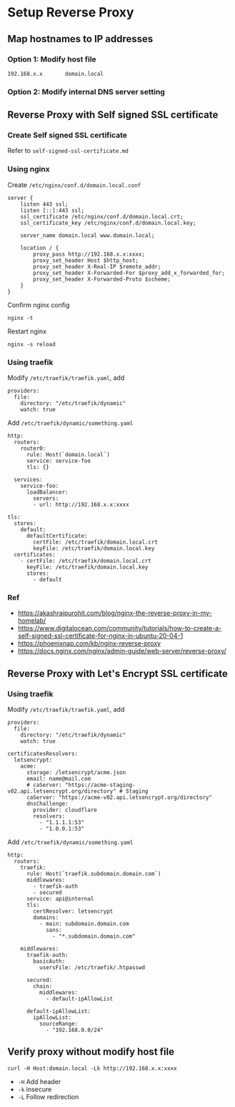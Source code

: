 # Setup Reverse Proxy

## Map hostnames to IP addresses

### Option 1: Modify host file

    192.168.x.x       domain.local

### Option 2: Modify internal DNS server setting

## Reverse Proxy with Self signed SSL certificate

### Create Self signed SSL certificate
Refer to `self-signed-ssl-certificate.md`

### Using nginx

Create `/etc/nginx/conf.d/domain.local.conf`

    server {
        listen 443 ssl;
        listen [::]:443 ssl;
        ssl_certificate /etc/nginx/conf.d/domain.local.crt;
        ssl_certificate_key /etc/nginx/conf.d/domain.local.key;

        server_name domain.local www.domain.local;
            
        location / {
            proxy_pass http://192.168.x.x:xxxx;
            proxy_set_header Host $http_host;
            proxy_set_header X-Real-IP $remote_addr;
            proxy_set_header X-Forwarded-For $proxy_add_x_forwarded_for;
            proxy_set_header X-Forwarded-Proto $scheme;
        }
    }

Confirm nginx config

    nginx -t

Restart nginx

    nginx -s reload

### Using traefik
Modify `/etc/traefik/traefik.yaml`, add

    providers:
      file:
        directory: "/etc/traefik/dynamic"
        watch: true


Add `/etc/traefik/dynamic/something.yaml`

    http:
      routers:
        router0:
          rule: Host(`domain.local`)
          service: service-foo
          tls: {}

      services:
        service-foo:
          loadBalancer:
            servers:
            - url: http://192.168.x.x:xxxx

    tls:
      stores:
        default:
          defaultCertificate:
            certFile: /etc/traefik/domain.local.crt
            keyFile: /etc/traefik/domain.local.key
      certificates:
        - certFile: /etc/traefik/domain.local.crt
          keyFile: /etc/traefik/domain.local.key
          stores:
            - default

### Ref
- https://akashrajpurohit.com/blog/nginx-the-reverse-proxy-in-my-homelab/
- https://www.digitalocean.com/community/tutorials/how-to-create-a-self-signed-ssl-certificate-for-nginx-in-ubuntu-20-04-1
- https://phoenixnap.com/kb/nginx-reverse-proxy
- https://docs.nginx.com/nginx/admin-guide/web-server/reverse-proxy/


## Reverse Proxy with Let's Encrypt SSL certificate 

### Using traefik

Modify `/etc/traefik/traefik.yaml`, add


    providers:
      file:
        directory: "/etc/traefik/dynamic"
        watch: true

    certificatesResolvers:
      letsencrypt:
        acme:
          storage: /letsencrypt/acme.json
          email: name@mail.com
          # caServer: "https://acme-staging-v02.api.letsencrypt.org/directory" # Staging
          caServer: "https://acme-v02.api.letsencrypt.org/directory"
          dnsChallenge:
            provider: cloudflare
            resolvers:
              - "1.1.1.1:53"
              - "1.0.0.1:53"

Add `/etc/traefik/dynamic/something.yaml`


    http:
      routers:
        traefik:
          rule: Host(`traefik.subdomain.domain.com`)
          middlewares:
            - traefik-auth
            - secured
          service: api@internal
          tls:
            certResolver: letsencrypt
            domains:
              - main: subdomain.domain.com
                sans:
                  - "*.subdomain.domain.com"

        middlewares:
          traefik-auth:
            basicAuth:
              usersFile: /etc/traefik/.htpasswd

          secured:
            chain:
              middlewares:
                - default-ipAllowList

          default-ipAllowList:
            ipAllowList:
              sourceRange:
                - "192.168.0.0/24"


## Verify proxy without modify host file

    curl -H Host:domain.local -Lk http://192.168.x.x:xxxx

- `-H` Add header
- `-k` insecure
- `-L` Follow redirection